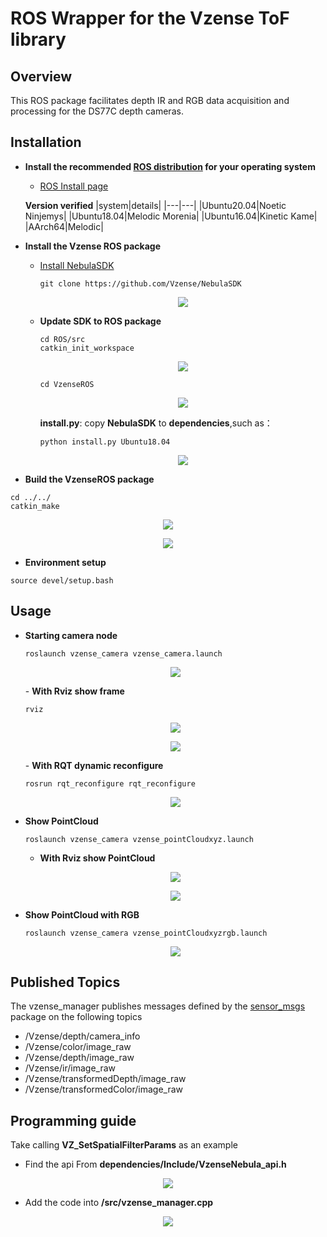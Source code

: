 
# ROS Wrapper for the Vzense ToF library

## Overview
This ROS package facilitates depth IR and RGB data acquisition and processing for the DS77C depth cameras.

## Installation

- **Install the recommended [ROS distribution](http://wiki.ros.org/Distributions) for your operating system**
  - [ROS Install page](http://wiki.ros.org/ROS/Installation)

  **Version verified**
  |system|details|
  |---|---|
  |Ubuntu20.04|Noetic Ninjemys|
  |Ubuntu18.04|Melodic Morenia|
  |Ubuntu16.04|Kinetic Kame|
  |AArch64|Melodic|
- **Install the Vzense ROS package**

  - [Install NebulaSDK](https://github.com/Vzense/NebulaSDK)
    
    ```console
    git clone https://github.com/Vzense/NebulaSDK
    ```
    <p align="center"><img src="./doc/img/step0.png" /></p>
  - **Update SDK to ROS package**
    ```console
    cd ROS/src
    catkin_init_workspace
    ```
    <p align="center"><img src="./doc/img/step1.png" /></p>

    ```console
    cd VzenseROS
    ```
    <p align="center"><img src="./doc/img/step2.png" /></p>

    <b>install.py</b>: copy <b>NebulaSDK</b> to <b>dependencies</b>,such as：
    ```console
    python install.py Ubuntu18.04
    ```
    <p align="center"><img src="./doc/img/step3.png" /></p>

 - **Build the VzenseROS package**
  ```console
  cd ../../
  catkin_make
  ```
  <p align="center"><img src="./doc/img/step4.png" /></p>
  <p align="center"><img src="./doc/img/step5.png" /></p>

 - **Environment setup**
  ```console
  source devel/setup.bash 
  ```
## Usage
- **Starting camera node**
    ```console
    roslaunch vzense_camera vzense_camera.launch
    ```
    <p align="center"><img src="./doc/img/step6.png" /></p>
    - <b>With Rviz show frame</b>
    
    ```console
    rviz
    ```
    <p align="center"><img src="./doc/img/step7.png" /></p>
    <p align="center"><img src="./doc/img/step8.png" /></p>
    - <b>With RQT dynamic reconfigure</b>

    ```console
    rosrun rqt_reconfigure rqt_reconfigure
    ```
    <p align="center"><img src="./doc/img/step9.png" /></p>
- **Show PointCloud**
    ```console
    roslaunch vzense_camera vzense_pointCloudxyz.launch
    ```
    - <b>With Rviz show PointCloud</b>
    <p align="center"><img src="./doc/img/step10.png" /></p>
    <p align="center"><img src="./doc/img/step11.png" /></p>
- **Show PointCloud with RGB**

    ```console
    roslaunch vzense_camera vzense_pointCloudxyzrgb.launch
    ```
    <p align="center"><img src="./doc/img/step12.png" /></p>
 
## Published Topics
The vzense_manager publishes messages defined by the [sensor_msgs](http://wiki.ros.org/sensor_msgs) package on the following topics
- /Vzense/depth/camera_info
- /Vzense/color/image_raw
- /Vzense/depth/image_raw
- /Vzense/ir/image_raw
- /Vzense/transformedDepth/image_raw
- /Vzense/transformedColor/image_raw

## Programming guide
Take calling <b>VZ_SetSpatialFilterParams</b> as an example
- Find the api From **dependencies/Include/VzenseNebula_api.h**
<p align="center"><img src="./doc/img/step13.png" /></p>

- Add the code into **/src/vzense_manager.cpp**
<p align="center"><img src="./doc/img/step14.png" /></p>

